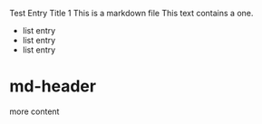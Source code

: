 Test Entry Title 1
This is a markdown file
This text contains a one.

- list entry
- list entry
- list entry

# md-header

more content
